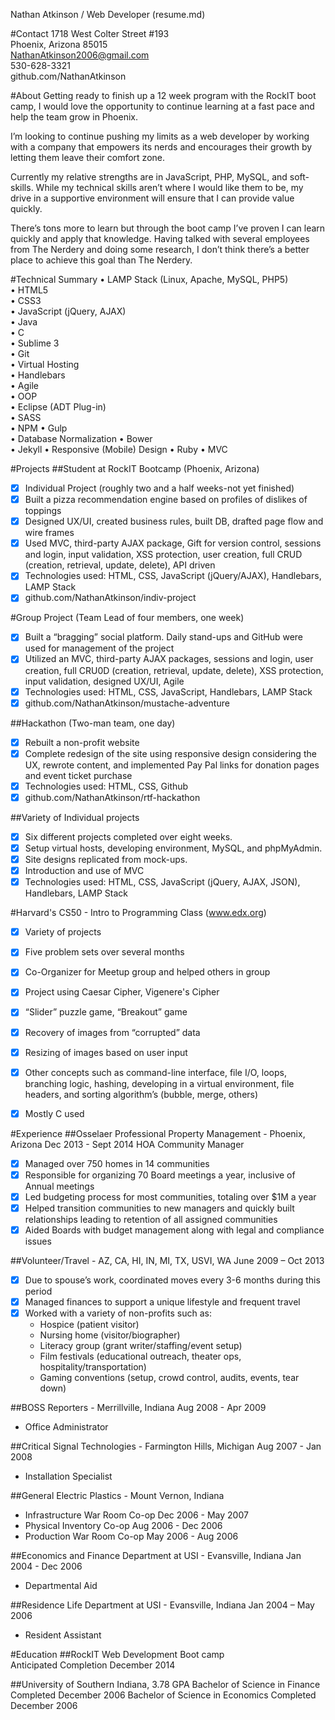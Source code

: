 Nathan Atkinson  / Web Developer (resume.md)

#Contact
1718 West Colter Street #193   
Phoenix, Arizona  85015   
NathanAtkinson2006@gmail.com   
530-628-3321   
github.com/NathanAtkinson


#About
Getting ready to finish up a 12 week program with the RockIT boot camp, I would love the opportunity to continue learning at a fast pace and help the team grow in Phoenix.

I’m looking to continue pushing my limits as a web developer by working with a company that empowers its nerds and encourages their growth by letting them leave their comfort zone.

Currently my relative strengths are in JavaScript, PHP, MySQL, and soft-skills.  While my technical skills aren’t where I would like them to be, my drive in a supportive environment will ensure that I can provide value quickly.

There’s tons more to learn but through the boot camp I’ve proven I can learn quickly and apply that knowledge.  Having talked with several employees from The Nerdery and doing some research, I don’t think there’s a better place to achieve this goal than The Nerdery.


#Technical Summary
• LAMP Stack (Linux, Apache, MySQL, PHP5)    
• HTML5    
• CSS3    
• JavaScript (jQuery, AJAX)    
• Java    
• C    
• Sublime 3    
• Git     
• Virtual Hosting    
• Handlebars    
• Agile    
• OOP    
• Eclipse (ADT Plug-in)      
• SASS    
• NPM
• Gulp     
• Database Normalization
• Bower    
• Jekyll
• Responsive (Mobile) Design 
• Ruby
• MVC        
        

#Projects
##Student at RockIT Bootcamp (Phoenix, Arizona)
- [x] Individual Project (roughly two and a half weeks-not yet finished)
- [x] Built a pizza recommendation engine based on profiles of dislikes of toppings
- [x] Designed UX/UI, created business rules, built DB, drafted page flow and wire frames
- [x] Used MVC, third-party AJAX package, Gift for version control, sessions and login, input validation, XSS protection, user creation, full CRUD (creation, retrieval, update, delete), API driven 
- [x] Technologies used: HTML, CSS, JavaScript (jQuery/AJAX), Handlebars, LAMP Stack
- [x] github.com/NathanAtkinson/indiv-project

#Group Project (Team Lead of four members, one week)
- [x] Built a “bragging” social platform.  Daily stand-ups and GitHub were used for management of the project
- [x] Utilized an MVC, third-party AJAX packages, sessions and login, user creation, full CRU0D (creation, retrieval, update, delete), XSS protection, input validation, designed UX/UI, Agile
- [x] Technologies used:  HTML, CSS, JavaScript, Handlebars, LAMP Stack
- [x] github.com/NathanAtkinson/mustache-adventure

##Hackathon (Two-man team, one day)
- [x] Rebuilt a non-profit website
- [x] Complete redesign of the site using responsive design considering the UX, rewrote content, and implemented Pay Pal links for donation pages and event ticket purchase
- [x] Technologies used:  HTML, CSS, Github
- [x] github.com/NathanAtkinson/rtf-hackathon

##Variety of Individual projects
- [x] Six different projects completed over eight weeks.
- [x] Setup virtual hosts, developing environment, MySQL, and phpMyAdmin.
- [x] Site designs replicated from mock-ups.
- [x] Introduction and use of MVC
- [x] Technologies used:  HTML, CSS, JavaScript (jQuery, AJAX, JSON), Handlebars, LAMP Stack

#Harvard's CS50 - Intro to Programming Class (www.edx.org)
- [x] Variety of projects 
- [x] Five problem sets over several months
- [x] Co-Organizer for Meetup group and helped others in group
- [x] Project using Caesar Cipher, Vigenere's Cipher
- [x] “Slider” puzzle game, “Breakout” game
- [x] Recovery of images from “corrupted” data
- [x] Resizing of images based on user input
- [x] Other concepts such as command-line interface, file I/O, loops, branching logic, hashing, developing in a virtual environment, file headers, and sorting algorithm’s (bubble, merge, others)
- [x] Mostly C used


#Experience
##Osselaer Professional Property Management - Phoenix, Arizona Dec 2013 - Sept 2014
HOA Community Manager        
- [x] Managed over 750 homes in 14 communities 
- [x] Responsible for organizing 70 Board meetings a year, inclusive of Annual meetings
- [x] Led budgeting process for most communities, totaling over $1M a year
- [x] Helped transition communities to new managers and quickly built relationships leading to retention of all assigned communities
- [x] Aided Boards with budget management along with legal and compliance issues

##Volunteer/Travel - AZ, CA, HI, IN, MI, TX, USVI, WA   June 2009 – Oct 2013
- [x] Due to spouse’s work, coordinated moves every 3-6 months during this period
- [x] Managed finances to support a unique lifestyle and frequent travel
- [x] Worked with a variety of non-profits such as:
  - Hospice (patient visitor)
  - Nursing home (visitor/biographer)
  - Literacy group (grant writer/staffing/event setup)
  - Film festivals (educational outreach, theater ops, hospitality/transportation)
  - Gaming conventions (setup, crowd control, audits, events, tear down)

##BOSS Reporters - Merrillville, Indiana      Aug 2008 - Apr 2009
 - Office Administrator 
       
##Critical Signal Technologies - Farmington Hills, Michigan   Aug 2007 - Jan 2008
 - Installation Specialist 
       
##General Electric Plastics - Mount Vernon, Indiana
- Infrastructure War Room Co-op        Dec 2006 - May 2007
- Physical Inventory Co-op         Aug 2006 - Dec 2006
- Production War Room Co-op        May 2006 - Aug 2006

##Economics and Finance Department at USI - Evansville, Indiana Jan 2004 - Dec 2006
- Departmental Aid

##Residence Life Department at USI - Evansville, Indiana   Jan 2004 – May 2006
- Resident Assistant


#Education
##RockIT Web Development Boot camp          
Anticipated Completion December 2014

##University of Southern Indiana, 3.78 GPA
Bachelor of Science in Finance         Completed December 2006
Bachelor of Science in Economics         Completed December 2006
